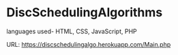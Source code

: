 # DiscSchedulingAlgorithms

languages used- HTML, CSS, JavaScript, PHP

URL: https://discschedulingalgo.herokuapp.com/Main.php
